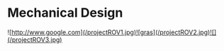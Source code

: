 # Mechanical Design

![http://www.google.com](/projectROV1.jpg)![gras](/projectROV2.jpg)![](/projectROV3.jpg)


